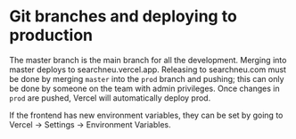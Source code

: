 # Git branches and deploying to production

The master branch is the main branch for all the development. Merging into master deploys to searchneu.vercel.app. Releasing to searchneu.com must be done by merging `master` into the `prod` branch and pushing; this can only be done by someone on the team with admin privileges. Once changes in `prod` are pushed, Vercel will automatically deploy prod.

If the frontend has new environment variables, they can be set by going to Vercel -> Settings -> Environment Variables.
